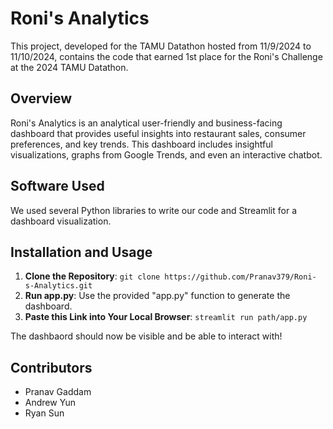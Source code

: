 # Roni's Analytics
This project, developed for the TAMU Datathon hosted from 11/9/2024 to 11/10/2024, contains the code that earned 1st place for the Roni's Challenge at the 2024 TAMU Datathon.

## Overview
Roni's Analytics is an analytical user-friendly and business-facing dashboard that provides useful insights into restaurant sales, consumer preferences, and key trends. This dashboard includes insightful visualizations, graphs from Google Trends, and even an interactive chatbot.

## Software Used
We used several Python libraries to write our code and Streamlit for a dashboard visualization.

## Installation and Usage
1. **Clone the Repository**: ```git clone https://github.com/Pranav379/Roni-s-Analytics.git```
2. **Run app.py**: Use the provided "app.py" function to generate the dashboard.
3. **Paste this Link into Your Local Browser**: ```streamlit run path/app.py ```

The dashbaord should now be visible and be able to interact with!

## Contributors
- Pranav Gaddam
- Andrew Yun
- Ryan Sun



